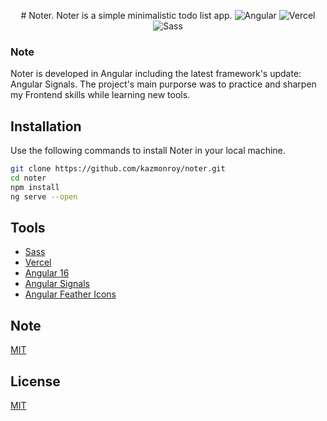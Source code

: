 <p align="center">
# Noter.
 Noter is a simple minimalistic todo list app.

<!-- https://img.shields.io/badge/angular-_v.16-red
https://img.shields.io/badge/vercel-_v.32-black -->

 <!-- https://img.shields.io/badge/sass-_v.1.6-CF649A -->

<img src="https://img.shields.io/badge/angular-_v.16-red" alt="Angular">
<img src="https://img.shields.io/badge/vercel-_v.32-black" alt="Vercel">
<img src="https://img.shields.io/badge/sass-_v.1.6-CF649A" alt="Sass ">

</p>

### Note

Noter is developed in Angular including the latest framework's update: Angular Signals. The project's main purporse was to practice and sharpen my Frontend skills while learning new tools.

## Installation

Use the following commands to install Noter in your local machine.

```bash
git clone https://github.com/kazmonroy/noter.git
cd noter
npm install
ng serve --open

```

## Tools

- [Sass](https://sass-lang.com/)
- [Vercel](https://vercel.com/)
- [Angular 16](https://angular.io/)
- [Angular Signals](https://angular.io/guide/signals)
- [Angular Feather Icons](https://github.com/michaelbazos/angular-feather)

## Note

[MIT](https://choosealicense.com/licenses/mit/)

## License

[MIT](https://choosealicense.com/licenses/mit/)
